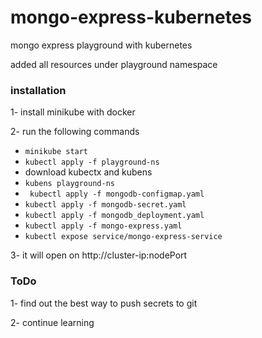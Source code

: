 # mongo-express-kubernetes
mongo express playground with kubernetes 

added all resources under playground namespace 

### installation 

1- install minikube with docker

2- run the following commands

- ``` minikube start ```
- ``` kubectl apply -f playground-ns ```
- download kubectx and kubens 
- ``` kubens playground-ns ```
- ``` kubectl apply -f mongodb-configmap.yaml```
- ``` kubectl apply -f mongodb-secret.yaml ```
- ``` kubectl apply -f mongodb_deployment.yaml ```
- ``` kubectl apply -f mongo-express.yaml ```
- ``` kubectl expose service/mongo-express-service ```

3- it will open on http://cluster-ip:nodePort

### ToDo

1- find out the best way to push secrets to git 

2- continue learning
